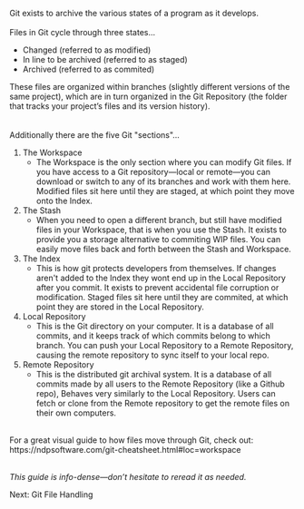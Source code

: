 Git exists to archive the various states of a program as it develops.
</br></br>
Files in Git cycle through three states...
* Changed (referred to as modified)
* In line to be archived (referred to as staged)
* Archived (referred to as commited)

These files are organized within branches (slightly different versions of the same project), which are in turn organized in the Git Repository (the folder that tracks your project’s files and its version history).
</br></br></br>
Additionally there are the five Git "sections"...
1. The Workspace
   - The Workspace is the only section where you can modify Git files. If you have access to a Git repository—local or remote—you can download or switch to any of its branches and work with them here. Modified files sit here until they are staged, at which point they move onto the Index.
2. The Stash
   - When you need to open a different branch, but still have modified files in your Workspace, that is when you use the Stash. It exists to provide you a storage alternative to commiting WIP files. You can easily move files back and forth between the Stash and Workspace.
3. The Index
   - This is how git protects developers from themselves. If changes aren't added to the Index they wont end up in the Local Repository after you commit. It exists to prevent accidental file corruption or modification. Staged files sit here until they are commited, at which point they are stored in the Local Repository.
4. Local Repository
   - This is the Git directory on your computer. It is a database of all commits, and it keeps track of which commits belong to which branch. You can push your Local Repository to a Remote Repository, causing the remote repository to sync itself to your local repo.
5. Remote Repository
   - This is the distributed git archival system. It is a database of all commits made by all users to the Remote Repository (like a Github repo), Behaves very similarly to the Local Repository. Users can fetch or clone from the Remote repository to get the remote files on their own computers.
</br>
For a great visual guide to how files move through Git, check out:</br>
https://ndpsoftware.com/git-cheatsheet.html#loc=workspace
</br></br>

*This guide is info-dense—don’t hesitate to reread it as needed.*

Next: Git File Handling
